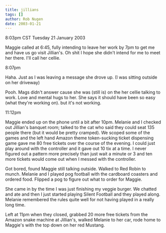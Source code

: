 ```yaml
---
title: jillians
tags: []
author: Rob Nugen
date: 2003-01-21
---
```


<p class=date>8:03pm CST Tuesday 21 January 2003</p>

<p>Maggie called at 6:45, fully intending to leave her work by 7pm to
get me and have us go visit Jillian's.  Oh shit I hope she didn't
intend for me to meet her there. I'll call her cellie.</p>

<p class=date>8:07pm</p>

<p>Haha.  Just as I was leaving a message she drove up.  (I was
sitting outside on her driveway)</p>

<p>Pooh.  Mags didn't answer cause she was (still is) on the her
cellie talking to work.  Love and mental hugs to her.  She says it
should have been so easy (what they're working on).  but it's not
working.</p>

<p class=date>11:12pm</p>

<p>Maggie ended up on the phone until a bit after 10pm.  Melanie and I
checked out Jillian's banquet room; talked to the cat who said they
could seat 135 people there (but it would be pretty cramped).  We
scoped some of the games and the left hand Amazon theme token-sucking
ticket dispensing game gave me 80 free tickets over the course of the
evening.  I could just play around with the controller and it gave out
10 tix at a time.  I never figured out a pattern more precisely than
just wait a minute or 3 and ten more tickets would come out when I
messed with the controller.</p>

<p>Got bored, found Maggie still talking outside.  Walked to Red Robin
to munch.  Melanie and I played pog football with the cardboard
coasters and ordered food.  Flipped a pog to figure out what to order
for Maggie.</p>

<p>She came in by the time I was just finishing my veggie burger.  We
chatted and ate and then I just started playing Silent Football and
they played along.  Melanie remembered the rules quite well for not
having played in a really long time.</p>

<p>Left at 11pm when they closed, grabbed 20 more free tickets from
the Amazon snake machine at Jillian's, walked Melanie to her car, rode
home to Maggie's with the top down on her red Mustang.</p>
